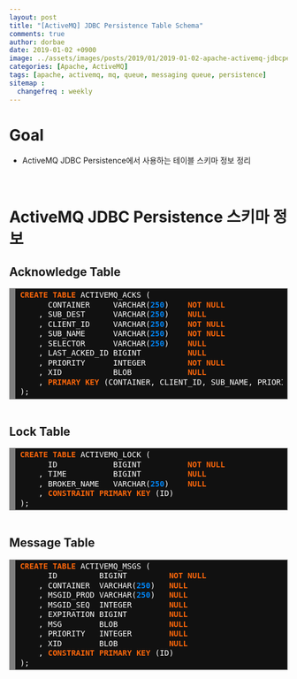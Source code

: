 ```yaml
---
layout: post
title: "[ActiveMQ] JDBC Persistence Table Schema"
comments: true
author: dorbae
date: 2019-01-02 +0900
image: ../assets/images/posts/2019/01/2019-01-02-apache-activemq-jdbcpersistenceschema_thumnail.png
categories: [Apache, ActiveMQ]
tags: [apache, activemq, mq, queue, messaging queue, persistence]
sitemap :
  changefreq : weekly
---
```


# Goal
* ActiveMQ JDBC Persistence에서 사용하는 테이블 스키마 정보 정리

<br/>

# ActiveMQ JDBC Persistence 스키마 정보

## Acknowledge Table

<div markdown="1" style="background: #111111; overflow:auto;width:auto;border:solid gray;border-width:.1em .1em .1em .8em;padding:.2em .6em;"><pre style="margin: 0; line-height: 125%"><span style="color: #fb660a; font-weight: bold">CREATE</span> <span style="color: #fb660a; font-weight: bold">TABLE</span> <span style="color: #ffffff">ACTIVEMQ_ACKS</span> <span style="color: #ffffff">(</span>
      <span style="color: #ffffff">CONTAINER</span>     <span style="color: #ffffff">VARCHAR(</span><span style="color: #0086f7; font-weight: bold">250</span><span style="color: #ffffff">)</span>    <span style="color: #fb660a; font-weight: bold">NOT</span> <span style="color: #fb660a; font-weight: bold">NULL</span>
    <span style="color: #ffffff">,</span> <span style="color: #ffffff">SUB_DEST</span>      <span style="color: #ffffff">VARCHAR(</span><span style="color: #0086f7; font-weight: bold">250</span><span style="color: #ffffff">)</span>    <span style="color: #fb660a; font-weight: bold">NULL</span>
    <span style="color: #ffffff">,</span> <span style="color: #ffffff">CLIENT_ID</span>     <span style="color: #ffffff">VARCHAR(</span><span style="color: #0086f7; font-weight: bold">250</span><span style="color: #ffffff">)</span>    <span style="color: #fb660a; font-weight: bold">NOT</span> <span style="color: #fb660a; font-weight: bold">NULL</span>
    <span style="color: #ffffff">,</span> <span style="color: #ffffff">SUB_NAME</span>      <span style="color: #ffffff">VARCHAR(</span><span style="color: #0086f7; font-weight: bold">250</span><span style="color: #ffffff">)</span>    <span style="color: #fb660a; font-weight: bold">NOT</span> <span style="color: #fb660a; font-weight: bold">NULL</span>
    <span style="color: #ffffff">,</span> <span style="color: #ffffff">SELECTOR</span>      <span style="color: #ffffff">VARCHAR(</span><span style="color: #0086f7; font-weight: bold">250</span><span style="color: #ffffff">)</span>    <span style="color: #fb660a; font-weight: bold">NULL</span>
    <span style="color: #ffffff">,</span> <span style="color: #ffffff">LAST_ACKED_ID</span> <span style="color: #ffffff">BIGINT</span>          <span style="color: #fb660a; font-weight: bold">NULL</span>
    <span style="color: #ffffff">,</span> <span style="color: #ffffff">PRIORITY</span>      <span style="color: #ffffff">INTEGER</span>         <span style="color: #fb660a; font-weight: bold">NOT</span> <span style="color: #fb660a; font-weight: bold">NULL</span>
    <span style="color: #ffffff">,</span> <span style="color: #ffffff">XID</span>           <span style="color: #ffffff">BLOB</span>            <span style="color: #fb660a; font-weight: bold">NULL</span>
    <span style="color: #ffffff">,</span> <span style="color: #fb660a; font-weight: bold">PRIMARY</span> <span style="color: #fb660a; font-weight: bold">KEY</span> <span style="color: #ffffff">(CONTAINER,</span> <span style="color: #ffffff">CLIENT_ID,</span> <span style="color: #ffffff">SUB_NAME,</span> <span style="color: #ffffff">PRIORITY)</span>
<span style="color: #ffffff">);</span>
</pre></div>
  
<br/>

## Lock Table

<div markdown="1" style="background: #111111; overflow:auto;width:auto;border:solid gray;border-width:.1em .1em .1em .8em;padding:.2em .6em;"><pre style="margin: 0; line-height: 125%"><span style="color: #fb660a; font-weight: bold">CREATE</span> <span style="color: #fb660a; font-weight: bold">TABLE</span> <span style="color: #ffffff">ACTIVEMQ_LOCK</span> <span style="color: #ffffff">(</span>
      <span style="color: #ffffff">ID</span>            <span style="color: #ffffff">BIGINT</span>          <span style="color: #fb660a; font-weight: bold">NOT</span> <span style="color: #fb660a; font-weight: bold">NULL</span>
    <span style="color: #ffffff">,</span> <span style="color: #ffffff">TIME</span>          <span style="color: #ffffff">BIGINT</span>          <span style="color: #fb660a; font-weight: bold">NULL</span>
    <span style="color: #ffffff">,</span> <span style="color: #ffffff">BROKER_NAME</span>   <span style="color: #ffffff">VARCHAR(</span><span style="color: #0086f7; font-weight: bold">250</span><span style="color: #ffffff">)</span>    <span style="color: #fb660a; font-weight: bold">NULL</span>
    <span style="color: #ffffff">,</span> <span style="color: #fb660a; font-weight: bold">CONSTRAINT</span> <span style="color: #fb660a; font-weight: bold">PRIMARY</span> <span style="color: #fb660a; font-weight: bold">KEY</span> <span style="color: #ffffff">(ID)</span>
<span style="color: #ffffff">);</span>
</pre></div>
   
<br/>

## Message Table

<div markdown="1" style="background: #111111; overflow:auto;width:auto;border:solid gray;border-width:.1em .1em .1em .8em;padding:.2em .6em;"><pre style="margin: 0; line-height: 125%"><span style="color: #fb660a; font-weight: bold">CREATE</span> <span style="color: #fb660a; font-weight: bold">TABLE</span> <span style="color: #ffffff">ACTIVEMQ_MSGS</span> <span style="color: #ffffff">(</span>
      <span style="color: #ffffff">ID</span>         <span style="color: #ffffff">BIGINT</span>         <span style="color: #fb660a; font-weight: bold">NOT</span> <span style="color: #fb660a; font-weight: bold">NULL</span>
    <span style="color: #ffffff">,</span> <span style="color: #ffffff">CONTAINER</span>  <span style="color: #ffffff">VARCHAR(</span><span style="color: #0086f7; font-weight: bold">250</span><span style="color: #ffffff">)</span>   <span style="color: #fb660a; font-weight: bold">NULL</span>
    <span style="color: #ffffff">,</span> <span style="color: #ffffff">MSGID_PROD</span> <span style="color: #ffffff">VARCHAR(</span><span style="color: #0086f7; font-weight: bold">250</span><span style="color: #ffffff">)</span>   <span style="color: #fb660a; font-weight: bold">NULL</span>
    <span style="color: #ffffff">,</span> <span style="color: #ffffff">MSGID_SEQ</span>  <span style="color: #ffffff">INTEGER</span>        <span style="color: #fb660a; font-weight: bold">NULL</span>
    <span style="color: #ffffff">,</span> <span style="color: #ffffff">EXPIRATION</span> <span style="color: #ffffff">BIGINT</span>         <span style="color: #fb660a; font-weight: bold">NULL</span>
    <span style="color: #ffffff">,</span> <span style="color: #ffffff">MSG</span>        <span style="color: #ffffff">BLOB</span>           <span style="color: #fb660a; font-weight: bold">NULL</span>
    <span style="color: #ffffff">,</span> <span style="color: #ffffff">PRIORITY</span>   <span style="color: #ffffff">INTEGER</span>        <span style="color: #fb660a; font-weight: bold">NULL</span>
    <span style="color: #ffffff">,</span> <span style="color: #ffffff">XID</span>        <span style="color: #ffffff">BLOB</span>           <span style="color: #fb660a; font-weight: bold">NULL</span>
    <span style="color: #ffffff">,</span> <span style="color: #fb660a; font-weight: bold">CONSTRAINT</span> <span style="color: #fb660a; font-weight: bold">PRIMARY</span> <span style="color: #fb660a; font-weight: bold">KEY</span> <span style="color: #ffffff">(ID)</span>
<span style="color: #ffffff">);</span>
</pre></div>

